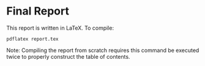 Final Report
============

This report is written in LaTeX. To compile:

```shell
pdflatex report.tex
```

Note: Compiling the report from scratch requires this command be executed
twice to properly construct the table of contents.
